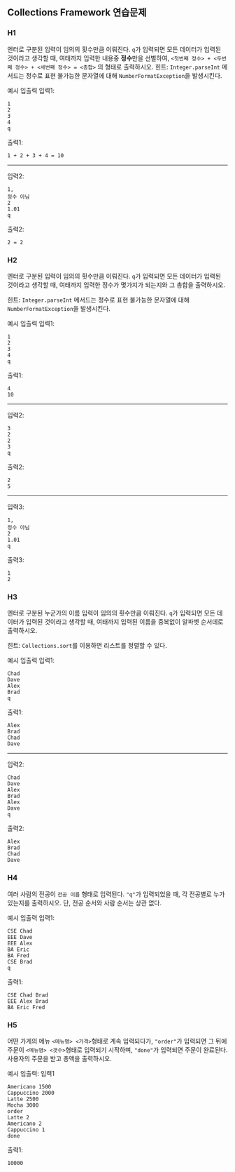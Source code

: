 ## Collections Framework 연습문제

### H1

엔터로 구분된 입력이 임의의 횟수만큼 이뤄진다.
`q`가 입력되면 모든 데이터가 입력된 것이라고 생각할 때,
여태까지 입력한 내용중 **정수**만을 선별하여,
`<첫번째 정수> + <두번째 정수> + <세번째 정수> = <총합>`
의 형태로 출력하시오.
힌트: `Integer.parseInt` 메서드는 정수로 표현
불가능한 문자열에 대해 `NumberFormatException`을 발생시킨다.

예시 입출력
입력1:
```text
1
2
3
4
q
```
출력1:
```text
1 + 2 + 3 + 4 = 10
```
---
입력2:
```text
1,
정수 아님
2
1.01
q
```
출력2:
```text
2 = 2
```


### H2

엔터로 구분된 입력이 임의의 횟수만큼 이뤄진다.
`q`가 입력되면 모든 데이터가 입력된 것이라고 생각할 때,
여태까지 입력한 정수가 몇가지가 되는지와 그 총합을 출력하시오.

힌트: `Integer.parseInt` 메서드는 정수로 표현 불가능한 문자열에 대해 `NumberFormatException`을 발생시킨다.

예시 입출력
입력1:
```text
1
2
3
4
q
```
출력1:
```text
4
10
```
---
입력2:
```text
3
2
2
3
q
```
출력2:
```text
2
5
```
---
입력3:
```text
1,
정수 아님
2
1.01
q
```
출력3:
```text
1
2
```

### H3
엔터로 구분된 누군가의 이름 입력이 임의의 횟수만큼 이뤄진다.
`q`가 입력되면 모든 데이터가 입력된 것이라고 생각할 때,
여태까지 입력된 이름을 중복없이 알파벳 순서데로 출력하시오.

힌트: `Collections.sort`를 이용하면 리스트를 정렬할 수 있다.

예시 입출력
입력1:
```text
Chad
Dave
Alex
Brad
q
```
출력1:
```text
Alex
Brad
Chad
Dave
```
---
입력2:
```text
Chad
Dave
Alex
Brad
Alex
Dave
q
```
출력2:
```text
Alex
Brad
Chad
Dave
```


### H4
여러 사람의 전공이 `전공 이름` 형태로 입력된다.
`"q"`가 입력되었을 때,
각 전공별로 누가 있는지를 출력하시오.
단, 전공 순서와 사람 순서는 상관 없다.

예시 입출력
입력1:
```text
CSE Chad
EEE Dave
EEE Alex
BA Eric
BA Fred
CSE Brad
q
```
출력1:
```text
CSE Chad Brad
EEE Alex Brad
BA Eric Fred
```


### H5

어떤 가게의 메뉴 `<메뉴명> <가격>`형태로 계속 입력되다가,
`"order"`가 입력되면 그 뒤에 주문이 `<메뉴명> <갯수>`형태로 입력되기 시작하며,
`"done"`가 입력되면 주문이 완료된다.
사용자의 주문을 받고 총액을 출력하시오.

예시 입출력:
입력1
```text
Americano 1500
Cappuccino 2000
Latte 2500
Mocha 3000
order
Latte 2
Americano 2
Cappuccino 1
done
```
출력1:
```text
10000
```
